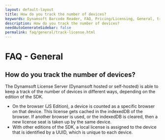 ```yaml
---
layout: default-layout
title: How do you track the number of devices?
keywords: Dynamsoft Barcode Reader, FAQ, Pricing/Licensing, General, track license
description: How do you track the number of devices?
needAutoGenerateSidebar: false
permalink: faq/general/track-license.html
---
```


# FAQ - General

## How do you track the number of devices?

The Dynamsoft License Server (Dynamsoft hosted or self-hosted) is able to keep a track of the number of devices in different ways, depending on the edition of the SDK.

- On the browser (JS Edition), a device is counted as a specific browser on that device. This license gets cached in the indexedDB of the browser. If another browser is used, or the indexedDB is cleared, then a new license seat is taken up by the same device.
- With other editions of the SDK, a local license is assigned to the device that is identified by a UUID, which is unique to each device.

